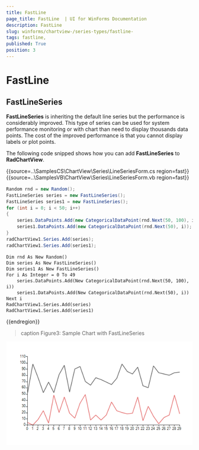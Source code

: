 ```yaml
---
title: FastLine 
page_title: FastLine  | UI for WinForms Documentation
description: FastLine 
slug: winforms/chartview-/series-types/fastline-
tags: fastline,
published: True
position: 3
---
```


# FastLine

## FastLineSeries

__FastLineSeries__ is inheriting the default line series but the performance is considerably improved. This type of series can be used for system performance monitoring or with chart than need to display thousands data points. The cost of the improved performance is that you cannot display labels or plot points.

The following code snipped shows how you can add __FastLineSeries__ to __RadChartView__.

{{source=..\SamplesCS\ChartView\Series\LineSeriesForm.cs region=fast}} 
{{source=..\SamplesVB\ChartView\Series\LineSeriesForm.vb region=fast}} 

````C#
Random rnd = new Random();
FastLineSeries series = new FastLineSeries();
FastLineSeries series1 = new FastLineSeries();
for (int i = 0; i < 50; i++)
{
    series.DataPoints.Add(new CategoricalDataPoint(rnd.Next(50, 100), i));
    series1.DataPoints.Add(new CategoricalDataPoint(rnd.Next(50), i));
}
radChartView1.Series.Add(series);
radChartView1.Series.Add(series1);

````
````VB.NET
Dim rnd As New Random()
Dim series As New FastLineSeries()
Dim series1 As New FastLineSeries()
For i As Integer = 0 To 49
    series.DataPoints.Add(New CategoricalDataPoint(rnd.Next(50, 100), i))
    series1.DataPoints.Add(New CategoricalDataPoint(rnd.Next(50), i))
Next i
RadChartView1.Series.Add(series)
RadChartView1.Series.Add(series1)

````

{{endregion}}

>caption Figure3: Sample Chart with FastLineSeries

![chartview-series-types-line 004](images/chartview-series-types-line004.png)

